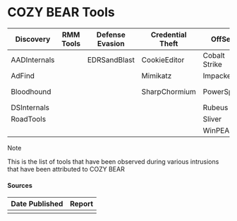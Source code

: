 # COZY BEAR Tools

| Discovery | RMM Tools | Defense Evasion | Credential Theft | OffSec | Networking | LOLBAS | Exfiltration |
|---|---|---|---|---|---|---|---|
| AADInternals | | EDRSandBlast | CookieEditor | Cobalt Strike | Dropbear | PsExec | Dropbox |
| AdFind | | | Mimikatz | Impacket | ReGeorg | WMIC | Firebase |
| Bloodhound | | | SharpChormium | PowerSploit | Rosockstun | | Google Drive |
| DSInternals | | | | Rubeus | | | Notion |
| RoadTools | | | | Sliver | | | OneDrive |
| | | | | WinPEAS | | | Trello |

> [!NOTE]
> This is the list of tools that have been observed during various intrusions that have been attributed to COZY BEAR

#### Sources
| Date Published | Report |
|---|---|
| | |
